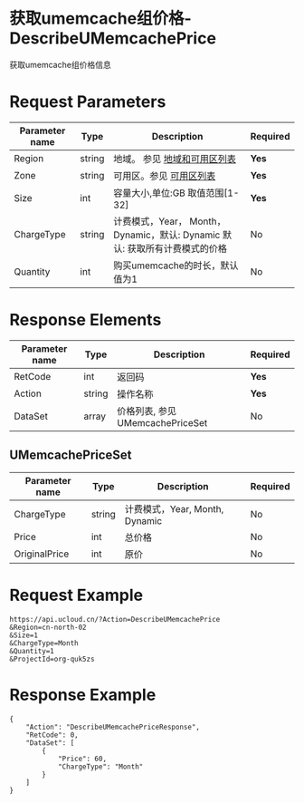 # 获取umemcache组价格-DescribeUMemcachePrice

获取umemcache组价格信息

# Request Parameters
|Parameter name|Type|Description|Required|
|---|---|---|---|
|Region|string|地域。 参见 [地域和可用区列表](api/summary/regionlist)|**Yes**|
|Zone|string|可用区。参见 [可用区列表](api/summary/regionlist)|**Yes**|
|Size|int|容量大小,单位:GB 取值范围[1-32]|**Yes**|
|ChargeType|string|计费模式，Year， Month， Dynamic，默认: Dynamic 默认: 获取所有计费模式的价格|No|
|Quantity|int|购买umemcache的时长，默认值为1|No|

# Response Elements
|Parameter name|Type|Description|Required|
|---|---|---|---|
|RetCode|int|返回码|**Yes**|
|Action|string|操作名称|**Yes**|
|DataSet|array|价格列表, 参见 UMemcachePriceSet|No|

## UMemcachePriceSet
|Parameter name|Type|Description|Required|
|---|---|---|---|
|ChargeType|string|计费模式，Year, Month, Dynamic|No|
|Price|int|总价格|No|
|OriginalPrice|int|原价|No|

# Request Example
```
https://api.ucloud.cn/?Action=DescribeUMemcachePrice
&Region=cn-north-02
&Size=1   
&ChargeType=Month
&Quantity=1
&ProjectId=org-quk5zs
```

# Response Example
```
{
    "Action": "DescribeUMemcachePriceResponse", 
    "RetCode": 0, 
    "DataSet": [
        {
            "Price": 60, 
            "ChargeType": "Month"
        }
    ]
}
```

